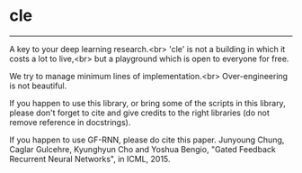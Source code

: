 # cle
---
A key to your deep learning research.<br\>
'cle' is not a building in which it costs a lot to live,<br\>
but a playground which is open to everyone for free.

We try to manage minimum lines of implementation.<br\>
Over-engineering is not beautiful.

If you happen to use this library, or bring some of the scripts in this library,
please don't forget to cite and give credits to the right libraries (do not remove reference in docstrings).

If you happen to use GF-RNN, please do cite this paper.
Junyoung Chung, Caglar Gulcehre, Kyunghyun Cho and Yoshua Bengio, "Gated Feedback Recurrent Neural Networks", in ICML, 2015.
